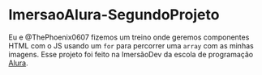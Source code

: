 # ImersaoAlura-SegundoProjeto

Eu e @ThePhoenix0607 fizemos um treino onde geremos componentes HTML com o JS usando um `for` para percorrer uma `array` com as minhas imagens.
Esse projeto foi feito na ImersãoDev da escola de programação [Alura](https://www.alura.com.br).
